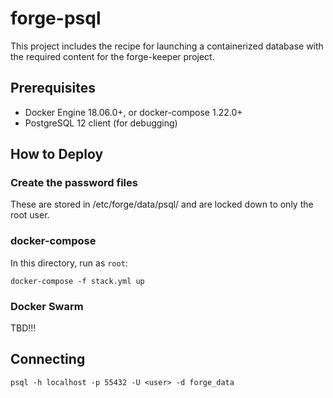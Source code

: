 # forge-psql

This project includes the recipe for launching a containerized database with the
required content for the forge-keeper project.

## Prerequisites

* Docker Engine 18.06.0+, or docker-compose 1.22.0+
* PostgreSQL 12 client (for debugging)

## How to Deploy

### Create the password files

These are stored in /etc/forge/data/psql/<username> and are locked down to only
the root user.

### docker-compose

In this directory, run as `root`:

```
docker-compose -f stack.yml up
```

### Docker Swarm

TBD!!!

## Connecting

```
psql -h localhost -p 55432 -U <user> -d forge_data
```